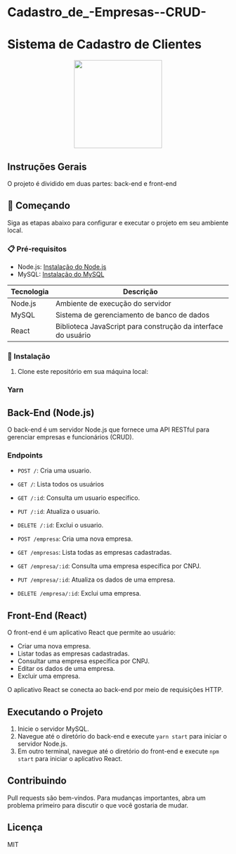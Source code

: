 # Cadastro_de_-Empresas--CRUD-

# Sistema de Cadastro de Clientes

<div align="center">
  <img src="https://github.com/LaiFrance/Cadastro-de-Clientes/assets/91226847/acb28c13-f9a3-4fbe-b07f-61aa04519744" width="200" height="200">
</div>

 ## Instruções Gerais

O projeto é dividido em duas partes: back-end e front-end
## 🚀 Começando

Siga as etapas abaixo para configurar e executar o projeto em seu ambiente local.

### 📋 Pré-requisitos

- Node.js: [Instalação do Node.js](https://nodejs.org/)
- MySQL: [Instalação do MySQL](https://dev.mysql.com/doc/mysql-installation-excerpt/en/)

| Tecnologia | Descrição |
| --- | --- |
| Node.js | Ambiente de execução do servidor |
| MySQL | Sistema de gerenciamento de banco de dados |
| React | Biblioteca JavaScript para construção da interface do usuário |


### 🔧 Instalação

1. Clone este repositório em sua máquina local:

### Yarn



## Back-End (Node.js)

O back-end é um servidor Node.js que fornece uma API RESTful para gerenciar empresas e funcionários (CRUD).

### Endpoints
- `POST /`: Cria uma usuario.
- `GET /`: Lista todos os usuários
- `GET /:id`: Consulta um usuario especifico.
- `PUT /:id`: Atualiza o usuario.
- `DELETE /:id`: Exclui o usuario.

- `POST /empresa`: Cria uma nova empresa.
- `GET /empresas`: Lista todas as empresas cadastradas.
- `GET /empresa/:id`: Consulta uma empresa específica por CNPJ.
- `PUT /empresa/:id`: Atualiza os dados de uma empresa.
- `DELETE /empresa/:id`: Exclui uma empresa.

## Front-End (React)

O front-end é um aplicativo React que permite ao usuário:

- Criar uma nova empresa.
- Listar todas as empresas cadastradas.
- Consultar uma empresa específica por CNPJ.
- Editar os dados de uma empresa.
- Excluir uma empresa.

O aplicativo React se conecta ao back-end por meio de requisições HTTP.

## Executando o Projeto

1. Inicie o servidor MySQL.
2. Navegue até o diretório do back-end e execute `yarn start` para iniciar o servidor Node.js.
3. Em outro terminal, navegue até o diretório do front-end e execute `npm start` para iniciar o aplicativo React.

## Contribuindo

Pull requests são bem-vindos. Para mudanças importantes, abra um problema primeiro para discutir o que você gostaria de mudar.

## Licença

MIT


